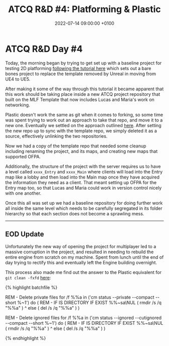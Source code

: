 ﻿---
layout: post 
title:  "ATCQ R&D #4: Platforming & Plastic"
date:   2022-07-14 09:00:00 +0100 
categories: [unreal, atcq]
---

# ATCQ R&D Day #4

Today, the morning began by trying to get set up with a baseline project for testing 2D platforming [following the tutorial here](https://www.youtube.com/watch?v=ZTsDv2jdTsg) which sets out a bare bones project to replace the template removed by Unreal in moving from UE4 to UE5.

After making it some of the way through this tutorial it became apparent that this work should be taking place inside a new ATCQ project repository that built on the MLF Template that now includes Lucas and Maria's work on networking.

Plastic doesn't work the same as git when it comes to forking, so some time was spent trying to work out an approach to take that repo, and move it to a new one. Eventually we settled on the approach outlined [here](https://www.plasticscm.com/documentation/gui/plastic-scm-version-control-gui-guide#Chapter23:TheSynchronizationview). After setting the new repo up to sync with the template repo, we simply deleted it as a source, effectively unlinking the two repositories.

Now we had a copy of the template repo that needed some cleanup including renaming the project, and its maps, and creating new maps that supported OFPA.

Additionally, the structure of the project with the server requires us to have a level called `xxxx_Entry` and `xxxx_Main` where clients will load into the Entry map like a lobby and then load into the Main map once they have acquired the information they need as a client. That meant setting up OFPA for the Entry map too, so that Lucas and Maria could work in version control nicely with one another.

Once this all was set up we had a baseline repository for doing further work all inside the same level which needs to be carefully segregated in its folder hierarchy so that each section does not become a sprawling mess.

---

## EOD Update

Unfortunately the new way of opening the project for multiplayer led to a massive corruption in the project, and resulted in needing to rebuild the entire engine from scratch on my machine. Spent from lunch until the end of day trying to rectify this and eventually left the Engine building overnight.

This process also made me find out the answer to the Plastic equivalent for `git clean -fxfd` [here](https://stackoverflow.com/questions/60697028/some-git-equivalents-for-plastic):

{% highlight batchfile %}

REM - Delete private files
for /f %%a in ('cm status --private --compact --short %~1') do (
REM - IF IS DIRECTORY
IF EXIST %%~sa\NUL ( rmdir /s /q "%%a" ) ^
else ( del /s /q "%%a" )
)

REM - Delete ignored files
for /f %%a in ('cm status --ignored --cutignored --compact --short %~1') do (
REM - IF IS DIRECTORY
IF EXIST %%~sa\NUL ( rmdir /s /q "%%a" ) ^
else ( del /s /q "%%a" )
)

{% endhighlight %}
